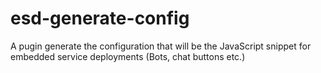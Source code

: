 esd-generate-config
===================

A pugin generate the configuration that will be the JavaScript snippet for embedded service deployments (Bots, chat buttons etc.)

